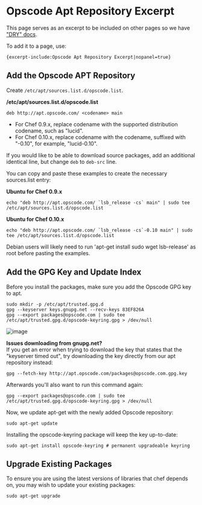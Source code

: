 Opscode Apt Repository Excerpt
==============================

This page serves as an excerpt to be included on other pages so we have
["DRY" docs](http://en.wikipedia.org/wiki/Drydock).

To add it to a page, use:

    {excerpt-include:Opscode Apt Repository Excerpt|nopanel=true}

Add the Opscode APT Repository
------------------------------

Create `/etc/apt/sources.list.d/opscode.list`.

**/etc/apt/sources.list.d/opscode.list**

    deb http://apt.opscode.com/ <codename> main

-   For Chef 0.9.x, replace codename with the supported distribution
    codename, such as "lucid".
-   For Chef 0.10.x, replace codename with the codename, suffixed with
    "-0.10", for example, "lucid-0.10".

If you would like to be able to download source packages, add an
additional identical line, but change `deb` to `deb-src` line.

You can copy and paste these examples to create the necessary
sources.list entry:

**Ubuntu for Chef 0.9.x**

    echo "deb http://apt.opscode.com/ `lsb_release -cs` main" | sudo tee /etc/apt/sources.list.d/opscode.list

**Ubuntu for Chef 0.10.x**

    echo "deb http://apt.opscode.com/ `lsb_release -cs`-0.10 main" | sudo tee /etc/apt/sources.list.d/opscode.list

Debian users will likely need to run 'apt-get install sudo wget
lsb-release' as root before pasting the examples.

Add the GPG Key and Update Index
--------------------------------

Before you install the packages, make sure you add the Opscode GPG key
to apt.

    sudo mkdir -p /etc/apt/trusted.gpg.d
    gpg --keyserver keys.gnupg.net --recv-keys 83EF826A
    gpg --export packages@opscode.com | sudo tee /etc/apt/trusted.gpg.d/opscode-keyring.gpg > /dev/null

![image](images/icons/emoticons/information.gif)

**Issues downloading from gnupg.net?**  
If you get an error when trying to download the key that states that the
"keyserver timed out", try downloading the key directly from our apt
repository instead:

    gpg --fetch-key http://apt.opscode.com/packages@opscode.com.gpg.key

Afterwards you'll also want to run this command again:

    gpg --export packages@opscode.com | sudo tee /etc/apt/trusted.gpg.d/opscode-keyring.gpg > /dev/null

Now, we update apt-get with the newly added Opscode repository:

    sudo apt-get update

Installing the opscode-keyring package will keep the key up-to-date:

    sudo apt-get install opscode-keyring # permanent upgradeable keyring

Upgrade Existing Packages
-------------------------

To ensure you are using the latest versions of libraries that chef
depends on, you may wish to update your existing packages:

    sudo apt-get upgrade
